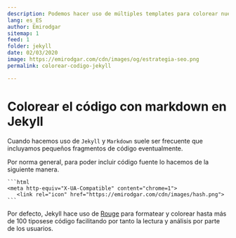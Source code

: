 ```yaml
---
description: Podemos hacer uso de múltiples templates para colorear nuestro código
lang: es_ES
author: Emirodgar
sitemap: 1
feed: 1
folder: jekyll
date: 02/03/2020
image: https://emirodgar.com/cdn/images/og/estrategia-seo.png
permalink: colorear-codigo-jekyll

---
```


# Colorear el código con markdown en Jekyll

Cuando hacemos uso de `Jekyll` y `Markdown` suele ser frecuente que incluyamos pequeños fragmentos de código eventualmente.

Por norma general, para poder incluir código fuente lo hacemos de la siguiente manera.

````
```html
<meta http-equiv="X-UA-Compatible" content="chrome=1">
   <link rel="icon" href="https://emirodgar.com/cdn/images/hash.png">
```
````

Por defecto, Jekyll hace uso de [Rouge](http://rouge.jneen.net/) para formatear y colorear hasta más de 100 tiposese código facilitando por tanto la lectura y análisis por parte de los usuarios.
<!--stackedit_data:
eyJoaXN0b3J5IjpbOTMxODc3OTEwXX0=
-->